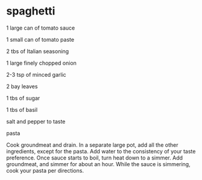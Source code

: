 # spaghetti
1 large can of tomato sauce

1 small can of tomato paste

2 tbs of Italian seasoning

1 large finely chopped onion

2-3 tsp of minced garlic

2 bay leaves

1 tbs of sugar

1 tbs of basil

salt and pepper to taste

pasta

Cook groundmeat and drain.
In a separate large pot, add all the other ingredients, except for the pasta. Add water to the consistency of your taste preference. Once sauce starts to boil, turn heat down to a simmer. Add groundmeat, and simmer for about an hour. While the sauce is simmering, cook your pasta per directions.


